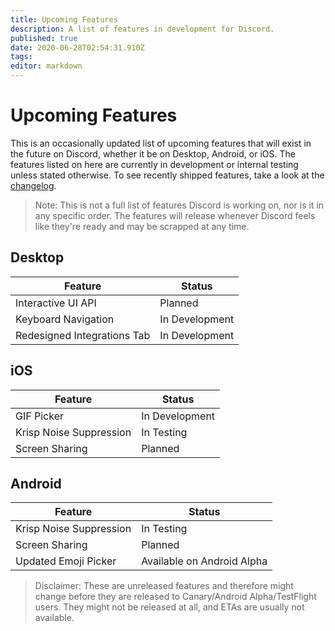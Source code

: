 ```yaml
---
title: Upcoming Features
description: A list of features in development for Discord.
published: true
date: 2020-06-28T02:54:31.910Z
tags: 
editor: markdown
---
```


# Upcoming Features
This is an occasionally updated list of upcoming features that will exist in the future on Discord, whether it be on Desktop, Android, or iOS. The features listed on here are currently in development or internal testing unless stated otherwise. To see recently shipped features, take a look at the [changelog](/changelog).

> Note: This is not a full list of features Discord is working on, nor is it in any specific order. The features will release whenever Discord feels like they're ready and may be scrapped at any time.

## Desktop

| Feature |	Status |
|---------|---------|
| Interactive UI API | Planned |
| Keyboard Navigation | In Development |
| Redesigned Integrations Tab | In Development |

## iOS
| Feature | Status	|
|---------|---------|
| GIF Picker | In Development |
| Krisp Noise Suppression | In Testing |
| Screen Sharing | Planned |

## Android
| Feature | Status |
|---------|--------|
| Krisp Noise Suppression | In Testing |
| Screen Sharing | Planned |
| Updated Emoji Picker | Available on Android Alpha |

> Disclaimer: These are unreleased features and therefore might change before they are released to Canary/Android Alpha/TestFlight users. They might not be released at all, and ETAs are usually not available.